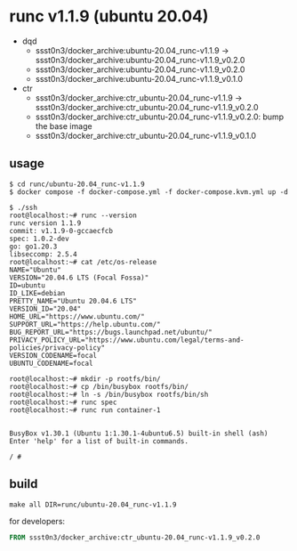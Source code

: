 # runc v1.1.9 (ubuntu 20.04)

* dqd
    * ssst0n3/docker_archive:ubuntu-20.04_runc-v1.1.9 -> ssst0n3/docker_archive:ubuntu-20.04_runc-v1.1.9_v0.2.0
    * ssst0n3/docker_archive:ubuntu-20.04_runc-v1.1.9_v0.2.0
    * ssst0n3/docker_archive:ubuntu-20.04_runc-v1.1.9_v0.1.0
* ctr
    * ssst0n3/docker_archive:ctr_ubuntu-20.04_runc-v1.1.9 -> ssst0n3/docker_archive:ctr_ubuntu-20.04_runc-v1.1.9_v0.2.0
    * ssst0n3/docker_archive:ctr_ubuntu-20.04_runc-v1.1.9_v0.2.0: bump the base image
    * ssst0n3/docker_archive:ctr_ubuntu-20.04_runc-v1.1.9_v0.1.0

## usage

```shell
$ cd runc/ubuntu-20.04_runc-v1.1.9
$ docker compose -f docker-compose.yml -f docker-compose.kvm.yml up -d
```

```shell
$ ./ssh
root@localhost:~# runc --version
runc version 1.1.9
commit: v1.1.9-0-gccaecfcb
spec: 1.0.2-dev
go: go1.20.3
libseccomp: 2.5.4
root@localhost:~# cat /etc/os-release 
NAME="Ubuntu"
VERSION="20.04.6 LTS (Focal Fossa)"
ID=ubuntu
ID_LIKE=debian
PRETTY_NAME="Ubuntu 20.04.6 LTS"
VERSION_ID="20.04"
HOME_URL="https://www.ubuntu.com/"
SUPPORT_URL="https://help.ubuntu.com/"
BUG_REPORT_URL="https://bugs.launchpad.net/ubuntu/"
PRIVACY_POLICY_URL="https://www.ubuntu.com/legal/terms-and-policies/privacy-policy"
VERSION_CODENAME=focal
UBUNTU_CODENAME=focal
```

```shell
root@localhost:~# mkdir -p rootfs/bin/
root@localhost:~# cp /bin/busybox rootfs/bin/
root@localhost:~# ln -s /bin/busybox rootfs/bin/sh
root@localhost:~# runc spec
root@localhost:~# runc run container-1


BusyBox v1.30.1 (Ubuntu 1:1.30.1-4ubuntu6.5) built-in shell (ash)
Enter 'help' for a list of built-in commands.

/ # 
```

## build

```shell
make all DIR=runc/ubuntu-20.04_runc-v1.1.9
```

for developers:

```dockerfile
FROM ssst0n3/docker_archive:ctr_ubuntu-20.04_runc-v1.1.9_v0.2.0
```
